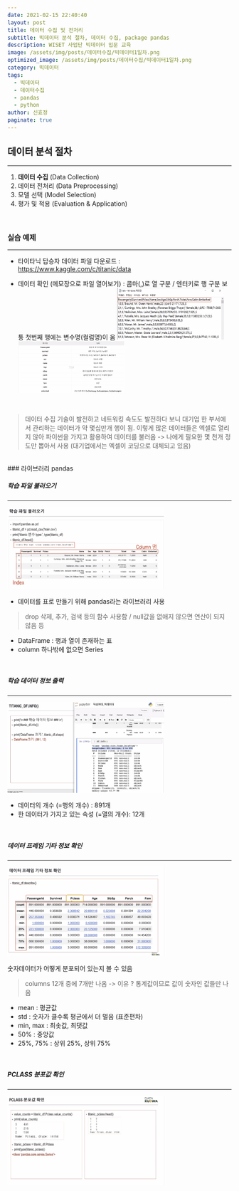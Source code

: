 ```yaml
---
date: 2021-02-15 22:40:40
layout: post
title: 데이터 수집 및 전처리
subtitle: 빅데이터 분석 절차, 데이터 수집, package pandas
description: WISET 사업단 빅데이터 입문 교육
image: /assets/img/posts/데이터수집/빅데이터1일차.png
optimized_image: /assets/img/posts/데이터수집/빅데이터1일차.png
category: 빅데이터
tags:
  - 빅데이터
  - 데이터수집
  - pandas
  - python
author: 신효정
paginate: true
---
```


## 데이터 분석 절차
---
1. **데이터 수집** (Data Collection)
2. 데이터 전처리 (Data Preprocessing)  
3. 모델 선택 (Model Selection)
4. 평가 및 적용 (Evaluation & Application)

<br>

### 실습 예제
***
- 타이타닉 탑승자 데이터 파일 다운로드 : https://www.kaggle.com/c/titanic/data

- 데이터 확인 (메모장으로 파일 열어보기) : 콤마(,)로 열 구분 / 엔터키로 행 구분
보통 첫번째 행에는 변수명(컬럼명)이 옴
<img src = "/assets/img/posts/데이터수집/데이터 확인.png" width="50%" alt="데이터확인"><img src = "/assets/img/posts/데이터수집/컬럼설명.png" width="50%" alt="데이터컬럼설명">

<br>

> 데이터 수집 기술이 발전하고 네트워킹 속도도 발전하다 보니 대기업 한 부서에서 관리하는 데이터가 약 몇십만개 행이 됨. 이렇게 많은 데이터들은 엑셀로 열리지 않아 파이썬을 가지고 활용하여 데이터를 불러옴 -> 나에게 필요한 몇 천개 정도만 뽑아서 사용 (대기업에서는 엑셀이 코딩으로 대체되고 있음)

<br>
### 라이브러리 pandas

<br>

##### 학습 파일 불러오기
***
<img src = "/assets/img/posts/데이터수집/학습파일불러오기.png" width="70%" alt="학습 파일 불러오기">

- 데이터를 표로 만들기 위해 pandas라는 라이브러리 사용
>drop 삭제, 추가, 검색 등의 함수 사용함 / null값을 없애지 않으면 연산이 되지 않음 등
- DataFrame : 행과 열이 존재하는 표
-	column 하나밖에 없으면 Series
<br>

##### 학습 데이터 정보 출력
***
<img src = "/assets/img/posts/데이터수집/데이터정보.png" width="70%" alt="학습 데이터 정보">    

-	데이터의 개수 (=행의 개수) : 891개
-	한 데이터가 가지고 있는 속성 (=열의 개수): 12개
<br>

##### 데이터 프레임 기타 정보 확인
***
<img src = "/assets/img/posts/데이터수집/데이터프레임기타정보.png" width="70%" alt="데이터 프레임 기타 정보 확인">  

숫자데이터가 어떻게 분포되어 있는지 볼 수 있음

>	columns 12개 중에 7개만 나옴 -> 이유 ? 통계값이므로 값이 숫자인 값들만 나옴  

-	mean : 평균값
-	std : 숫자가 클수록 평균에서 더 멀음 (표준편차)
-	min, max : 최솟값, 최댓값
-	50% : 중앙값
-	25%, 75% : 상위 25%, 상위 75%
<br>

##### PCLASS 분포값 확인
***
<img src = "/assets/img/posts/데이터수집/Pclass분포값.png" width="70%" alt="PCLASS 분포값 확인">
